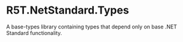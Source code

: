 # R5T.NetStandard.Types
A base-types library containing types that depend only on base .NET Standard functionality.
